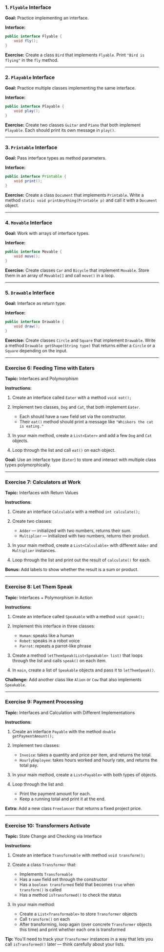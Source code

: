 ### **1. `Flyable` Interface**

**Goal:** Practice implementing an interface.

**Interface:**

```java
public interface Flyable {
    void fly();
}
```

**Exercise:**
Create a class `Bird` that implements `Flyable`. Print `"Bird is flying"` in the `fly` method.

---

### **2. `Playable` Interface**

**Goal:** Practice multiple classes implementing the same interface.

**Interface:**

```java
public interface Playable {
    void play();
}
```

**Exercise:**
Create two classes `Guitar` and `Piano` that both implement `Playable`. Each should print its own message in `play()`.

---

### **3. `Printable` Interface**

**Goal:** Pass interface types as method parameters.

**Interface:**

```java
public interface Printable {
    void print();
}
```

**Exercise:**
Create a class `Document` that implements `Printable`.
Write a method `static void printAnything(Printable p)` and call it with a `Document` object.

---

### **4. `Movable` Interface**

**Goal:** Work with arrays of interface types.

**Interface:**

```java
public interface Movable {
    void move();
}
```

**Exercise:**
Create classes `Car` and `Bicycle` that implement `Movable`.
Store them in an array of `Movable[]` and call `move()` in a loop.

---

### **5. `Drawable` Interface**

**Goal:** Interface as return type.

**Interface:**

```java
public interface Drawable {
    void draw();
}
```

**Exercise:**
Create classes `Circle` and `Square` that implement `Drawable`.
Write a method `Drawable getShape(String type)` that returns either a `Circle` or a `Square` depending on the input.

---

### **Exercise 6: Feeding Time with Eaters**

**Topic:** Interfaces and Polymorphism

**Instructions:**

1. Create an interface called `Eater` with a method `void eat();`
2. Implement two classes, `Dog` and `Cat`, that both implement `Eater`.

   * Each should have a `name` field set via the constructor.
   * Their `eat()` method should print a message like `"Whiskers the cat is eating."`
3. In your main method, create a `List<Eater>` and add a few `Dog` and `Cat` objects.
4. Loop through the list and call `eat()` on each object.

**Goal:** Use an interface type (`Eater`) to store and interact with multiple class types polymorphically.

---

### **Exercise 7: Calculators at Work**

**Topic:** Interfaces with Return Values

**Instructions:**

1. Create an interface `Calculable` with a method `int calculate();`
2. Create two classes:

   * `Adder` — initialized with two numbers, returns their sum.
   * `Multiplier` — initialized with two numbers, returns their product.
3. In your main method, create a `List<Calculable>` with different `Adder` and `Multiplier` instances.
4. Loop through the list and print out the result of `calculate()` for each.

**Bonus:** Add labels to show whether the result is a sum or product.

---

### **Exercise 8: Let Them Speak**

**Topic:** Interfaces + Polymorphism in Action

**Instructions:**

1. Create an interface called `Speakable` with a method `void speak();`
2. Implement this interface in three classes:

   * `Human`: speaks like a human
   * `Robot`: speaks in a robot voice
   * `Parrot`: repeats a parrot-like phrase
3. Create a method `letThemSpeak(List<Speakable> list)` that loops through the list and calls `speak()` on each item.
4. In `main`, create a list of `Speakable` objects and pass it to `letThemSpeak()`.

**Challenge:** Add another class like `Alien` or `Cow` that also implements `Speakable`.

---

### **Exercise 9: Payment Processing**

**Topic:** Interfaces and Calculation with Different Implementations

**Instructions:**

1. Create an interface `Payable` with the method `double getPaymentAmount();`
2. Implement two classes:

   * `Invoice`: takes a quantity and price per item, and returns the total.
   * `HourlyEmployee`: takes hours worked and hourly rate, and returns the total pay.
3. In your main method, create a `List<Payable>` with both types of objects.
4. Loop through the list and:

   * Print the payment amount for each.
   * Keep a running total and print it at the end.

**Extra:** Add a new class `Freelancer` that returns a fixed project price.

---

### **Exercise 10: Transformers Activate**

**Topic:** State Change and Checking via Interface

**Instructions:**

1. Create an interface `Transformable` with method `void transform();`
2. Create a class `Transformer` that:

   * Implements `Transformable`
   * Has a `name` field set through the constructor
   * Has a `boolean transformed` field that becomes `true` when `transform()` is called
   * Has a method `isTransformed()` to check the status
3. In your main method:

   * Create a `List<Transformable>` to store `Transformer` objects
   * Call `transform()` on each
   * After transforming, loop again (over concrete `Transformer` objects this time) and print whether each one is transformed

**Tip:** You'll need to track your `Transformer` instances in a way that lets you call `isTransformed()` later — think carefully about your lists.

